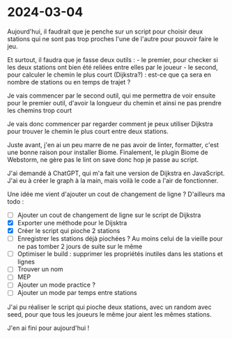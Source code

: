 # 2024-03-04

Aujourd'hui, il faudrait que je penche sur un script pour choisir deux stations qui ne sont pas trop proches l'une de 
l'autre pour pouvoir faire le jeu.

Et surtout, il faudra que je fasse deux outils :
    - le premier, pour checker si les deux stations ont bien été reliées entre elles par le joueur
    - le second, pour calculer le chemin le plus court (Dijkstra?) : est-ce que ça sera en nombre de stations ou en temps de trajet ?

Je vais commencer par le second outil, qui me permettra de voir ensuite pour le premier outil, 
d'avoir la longueur du chemin et ainsi ne pas prendre les chemins trop court

Je vais donc commencer par regarder comment je peux utiliser Dijkstra pour trouver le chemin le plus court entre deux stations.

Juste avant, j'en ai un peu marre de ne pas avoir de linter, formatter, c'est une bonne raison pour installer Biome. 
Finalement, le plugin Biome de Webstorm, ne gère pas le lint on save donc hop je passe au script.

J'ai demandé à ChatGPT, qui m'a fait une version de Dijkstra en JavaScript. J'ai eu à créer le graph à la main, mais voilà le code a l'air de fonctionner.

Une idée me vient d'ajouter un cout de changement de ligne ?
D'ailleurs ma todo : 
- [ ] Ajouter un cout de changement de ligne sur le script de Dijkstra
- [X] Exporter une méthode pour le Dijsktra
- [X] Créer le script qui pioche 2 stations
- [ ] Enregistrer les stations déjà piochées ? Au moins celui de la vieille pour ne pas tomber 2 jours de suite sur le même
- [ ] Optimiser le build : supprimer les propriétés inutiles dans les stations et lignes
- [ ] Trouver un nom 
- [ ] MEP
- [ ] Ajouter un mode practice ? 
- [ ] Ajouter un mode par temps entre stations 

J'ai pu réaliser le script qui pioche deux stations, avec un random avec seed, 
pour que tous les joueurs le même jour aient les mêmes stations.

J'en ai fini pour aujourd'hui ! 